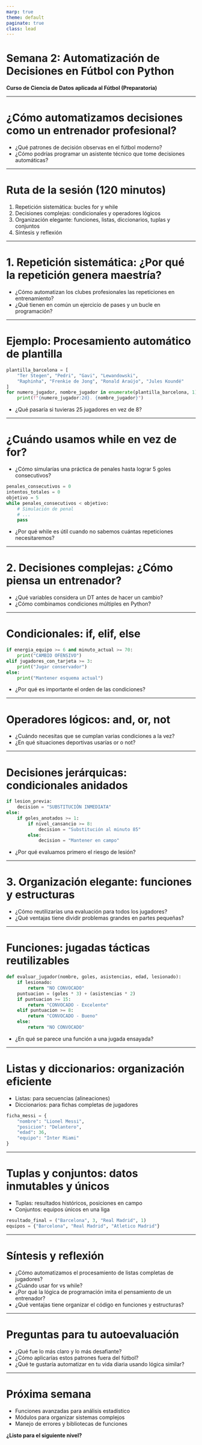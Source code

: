 ```yaml
---
marp: true
theme: default
paginate: true
class: lead
---
```


# Semana 2: Automatización de Decisiones en Fútbol con Python

**Curso de Ciencia de Datos aplicada al Fútbol (Preparatoria)**

---

# ¿Cómo automatizamos decisiones como un entrenador profesional?

- ¿Qué patrones de decisión observas en el fútbol moderno?
- ¿Cómo podrías programar un asistente técnico que tome decisiones automáticas?

---

# Ruta de la sesión (120 minutos)

1. Repetición sistemática: bucles for y while
2. Decisiones complejas: condicionales y operadores lógicos
3. Organización elegante: funciones, listas, diccionarios, tuplas y conjuntos
4. Síntesis y reflexión

---

# 1. Repetición sistemática: ¿Por qué la repetición genera maestría?

- ¿Cómo automatizan los clubes profesionales las repeticiones en entrenamiento?
- ¿Qué tienen en común un ejercicio de pases y un bucle en programación?

---

# Ejemplo: Procesamiento automático de plantilla

```python
plantilla_barcelona = [
    "Ter Stegen", "Pedri", "Gavi", "Lewandowski",
    "Raphinha", "Frenkie de Jong", "Ronald Araújo", "Jules Koundé"
]
for numero_jugador, nombre_jugador in enumerate(plantilla_barcelona, 1):
    print(f"{numero_jugador:2d}. {nombre_jugador}")
```

- ¿Qué pasaría si tuvieras 25 jugadores en vez de 8?

---

# ¿Cuándo usamos while en vez de for?

- ¿Cómo simularías una práctica de penales hasta lograr 5 goles consecutivos?

```python
penales_consecutivos = 0
intentos_totales = 0
objetivo = 5
while penales_consecutivos < objetivo:
    # Simulación de penal
    # ...
    pass
```

- ¿Por qué while es útil cuando no sabemos cuántas repeticiones necesitaremos?

---

# 2. Decisiones complejas: ¿Cómo piensa un entrenador?

- ¿Qué variables considera un DT antes de hacer un cambio?
- ¿Cómo combinamos condiciones múltiples en Python?

---

# Condicionales: if, elif, else

```python
if energia_equipo >= 6 and minuto_actual >= 70:
    print("CAMBIO OFENSIVO")
elif jugadores_con_tarjeta >= 3:
    print("Jugar conservador")
else:
    print("Mantener esquema actual")
```

- ¿Por qué es importante el orden de las condiciones?

---

# Operadores lógicos: and, or, not

- ¿Cuándo necesitas que se cumplan varias condiciones a la vez?
- ¿En qué situaciones deportivas usarías or o not?

---

# Decisiones jerárquicas: condicionales anidados

```python
if lesion_previa:
    decision = "SUBSTITUCIÓN INMEDIATA"
else:
    if goles_anotados >= 1:
        if nivel_cansancio >= 8:
            decision = "Substitución al minuto 85"
        else:
            decision = "Mantener en campo"
```

- ¿Por qué evaluamos primero el riesgo de lesión?

---

# 3. Organización elegante: funciones y estructuras

- ¿Cómo reutilizarías una evaluación para todos los jugadores?
- ¿Qué ventajas tiene dividir problemas grandes en partes pequeñas?

---

# Funciones: jugadas tácticas reutilizables

```python
def evaluar_jugador(nombre, goles, asistencias, edad, lesionado):
    if lesionado:
        return "NO CONVOCADO"
    puntuacion = (goles * 3) + (asistencias * 2)
    if puntuacion >= 15:
        return "CONVOCADO - Excelente"
    elif puntuacion >= 8:
        return "CONVOCADO - Bueno"
    else:
        return "NO CONVOCADO"
```

- ¿En qué se parece una función a una jugada ensayada?

---

# Listas y diccionarios: organización eficiente

- Listas: para secuencias (alineaciones)
- Diccionarios: para fichas completas de jugadores

```python
ficha_messi = {
    "nombre": "Lionel Messi",
    "posicion": "Delantero",
    "edad": 36,
    "equipo": "Inter Miami"
}
```

---

# Tuplas y conjuntos: datos inmutables y únicos

- Tuplas: resultados históricos, posiciones en campo
- Conjuntos: equipos únicos en una liga

```python
resultado_final = ("Barcelona", 3, "Real Madrid", 1)
equipos = {"Barcelona", "Real Madrid", "Atletico Madrid"}
```

---

# Síntesis y reflexión

- ¿Cómo automatizamos el procesamiento de listas completas de jugadores?
- ¿Cuándo usar for vs while?
- ¿Por qué la lógica de programación imita el pensamiento de un entrenador?
- ¿Qué ventajas tiene organizar el código en funciones y estructuras?

---

# Preguntas para tu autoevaluación

- ¿Qué fue lo más claro y lo más desafiante?
- ¿Cómo aplicarías estos patrones fuera del fútbol?
- ¿Qué te gustaría automatizar en tu vida diaria usando lógica similar?

---

# Próxima semana

- Funciones avanzadas para análisis estadístico
- Módulos para organizar sistemas complejos
- Manejo de errores y bibliotecas de funciones

**¿Listo para el siguiente nivel?**
